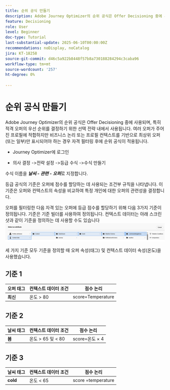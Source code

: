 ```yaml
---
title: 순위 공식 만들기
description: Adobe Journey Optimizer의 순위 공식은 Offer Decisioning 중에 사용되며, 특히 적격 오퍼의 우선 순위를 결정하기 위한 선택 전략 내에서 사용됩니다.
feature: Decisioning
role: User
level: Beginner
doc-type: Tutorial
last-substantial-update: 2025-06-10T00:00:00Z
recommendations: noDisplay, noCatalog
jira: KT-18258
source-git-commit: d46c5a922b8448f57b8a730188284294c3caba96
workflow-type: tm+mt
source-wordcount: '257'
ht-degree: 0%

---
```


# 순위 공식 만들기

Adobe Journey Optimizer의 순위 공식은 Offer Decisioning 중에 사용되며, 특히 적격 오퍼의 우선 순위를 결정하기 위한 선택 전략 내에서 사용됩니다. 여러 오퍼가 주어진 프로필에 적합하지만 비즈니스 논리 또는 프로필 컨텍스트를 기반으로 최상위 오퍼(또는 일부)만 표시되어야 하는 경우 자격 필터링 후에 순위 공식이 적용됩니다.

* Journey Optimizer에 로그인

* 의사 결정 ->전략 설정 ->등급 수식 ->수식 만들기

수식 이름을 _**날씨 - 관련 - 오퍼**_&#x200B;로 지정합니다.



등급 공식의 기준은 오퍼에 점수를 할당하는 데 사용되는 조건부 규칙을 나타냅니다. 이 기준은 오퍼와 컨텍스트의 속성을 비교하여 특정 개인에 대한 오퍼의 관련성을 결정합니다.

오퍼를 필터링한 다음 자격 있는 오퍼에 등급 점수를 할당하기 위해 다음 3가지 기준이 정의됩니다. 기준은 기준 빌더를 사용하여 정의됩니다. 컨텍스트 데이터는 아래 스크린샷과 같이 기준을 정의하는 데 사용할 수도 있습니다
![context-data](assets/context-data.png)

세 가지 기준 모두 기준을 정의할 때 오퍼 속성(태그) 및 컨텍스트 데이터 속성(온도)을 사용했습니다.

## 기준 1

| **오퍼 태그** | **컨텍스트 데이터 조건** | **점수 논리** |
|------------------|---------------------|-------------------------------------|
| **최신** | 온도 > 80 | score=Temperature |


## 기준 2

| **날씨 태그** | **컨텍스트 데이터 조건** | **점수 논리** |
|------------------|---------------------------|----------------------------------------------|
| **봄** | 온도 > 65 및 &lt; 80 | score=온도 × 4 |

## 기준 3

| **날씨 태그** | **컨텍스트 데이터 조건** | **점수 논리** |
|------------------|---------------------------|----------------------------------------------|
| **cold** | 온도 &lt; 65 | score =temperature |
